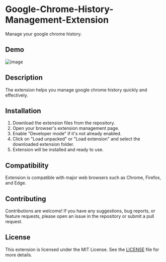 # Google-Chrome-History-Management-Extension

Manage your google chrome history.

## Demo

![image](https://github.com/IT810/Google-Chrome-History-Management-Extension/assets/55732539/8f4a92dd-36ca-4309-b9ad-42d8264c5381)

## Description

The extension helps you manage google chrome history quickly and effectively.

## Installation

1. Download the extension files from the repository.
2. Open your browser's extension management page.
3. Enable "Developer mode" if it's not already enabled.
4. Click on "Load unpacked" or "Load extension" and select the downloaded extension folder.
5. Extension will be installed and ready to use.

## Compatibility

Extension is compatible with major web browsers such as Chrome, Firefox, and Edge.

## Contributing

Contributions are welcome! If you have any suggestions, bug reports, or feature requests, please open an issue in the repository or submit a pull request.

## License

This extension is licensed under the MIT License. See the [LICENSE](LICENSE) file for more details.

